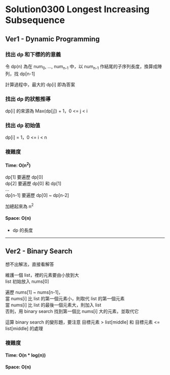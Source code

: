 # Solution0300 Longest Increasing Subsequence

## Ver1 - Dynamic Programming

### 找出 dp 和下標的的意義

令 dp(n) 為在 num<sub>0</sub>, ..., num<sub>n-1</sub> 中，以 num<sub>n-1</sub> 作結尾的子序列長度，換算成陣列，找 dp[n-1]

計算過程中，最大的 dp[i] 即為答案

### 找出 dp 的狀態推導

dp[i] 的來源為 Max(dp[j]) + 1，0 <= j < i

### 找出 dp 初始值

dp[i] = 1，0 <= i < n

### 複雜度

#### Time: O(n<sup>2</sup>)
dp[1] 要遍歷 dp[0]  
dp[2] 要遍歷 dp[0] 和 dp[1]  
...  
dp[n-1] 要遍歷 dp[0] ~ dp[n-2]  

加總起來為 n<sup>2</sup>

#### Space: O(n)
- dp 的長度

---

## Ver2 - Binary Search

想不出解法，直接看解答

維護一個 list，裡的元素要由小放到大  
list 初始放入 nums[0]

遍歷 nums[1] ~ nums[n-1]，  
當 nums[i] 比 list 的第一個元素小，則取代 list 的第一個元素  
當 nums[i] 比 list 的最後一個元素大，則加入 list  
否則，用 binary search 找到第一個比 nums[i] 大的元素，並取代它  

這算 binary search 的變形題，要注意 目標元素 > list[middle] 和 目標元素 <= list[middle] 的處理

### 複雜度

#### Time: O(n * log(n))

#### Space: O(n)